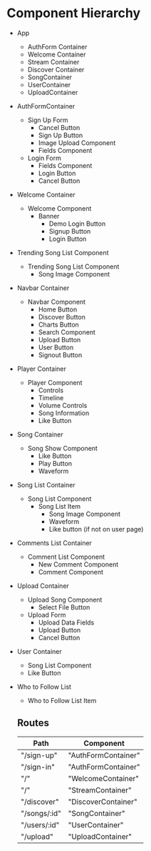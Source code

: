 # Component Hierarchy

- App
  - AuthForm Container
  - Welcome Container
  - Stream Container
  - Discover Container
  - SongContainer
  - UserContainer
  - UploadContainer



- AuthFormContainer
  - Sign Up Form
    - Cancel Button
    - Sign Up Button
    - Image Upload Component
    - Fields Component
  - Login Form
    - Fields Component
    - Login Button
    - Cancel Button

- Welcome Container
  - Welcome Component
    - Banner
      - Demo Login Button
      - Signup Button
      - Login Button

- Trending Song List Component
  - Trending Song List Component
    - Song Image Component

- Navbar Container
  - Navbar Component
    - Home Button
    - Discover Button
    - Charts Button
    - Search Component
    - Upload Button
    - User Button
    - Signout Button

- Player Container
  - Player Component
    - Controls
    - Timeline
    - Volume Controls
    - Song Information
    - Like Button

- Song Container
  - Song Show Component
    - Like Button
    - Play Button
    - Waveform

- Song List Container
  - Song List Component
    - Song List Item
      - Song Image Component
      - Waveform
      - Like button (if not on user page)

- Comments List Container
  - Comment List Component
    - New Comment Component
    - Comment Component

- Upload Container
  - Upload Song Component
    - Select File Button
  - Upload Form
    - Upload Data Fields
    - Upload Button
    - Cancel Button

- User Container
  - Song List Component
  - Like Button

- Who to Follow List
  - Who to Follow List Item

  ## Routes

  |Path   | Component   |
  |-------|-------------|
  | "/sign-up" | "AuthFormContainer" |
  | "/sign-in" | "AuthFormContainer" |
  | "/" | "WelcomeContainer" |
  | "/" | "StreamContainer" |
  | "/discover" | "DiscoverContainer" |
  | "/songs/:id" | "SongContainer" |
  | "/users/:id" | "UserContainer" |
  | "/upload" | "UploadContainer" |
